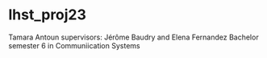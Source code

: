 # lhst_proj23
Tamara Antoun
supervisors: Jérôme Baudry and Elena Fernandez
Bachelor semester 6 in Communiication Systems
